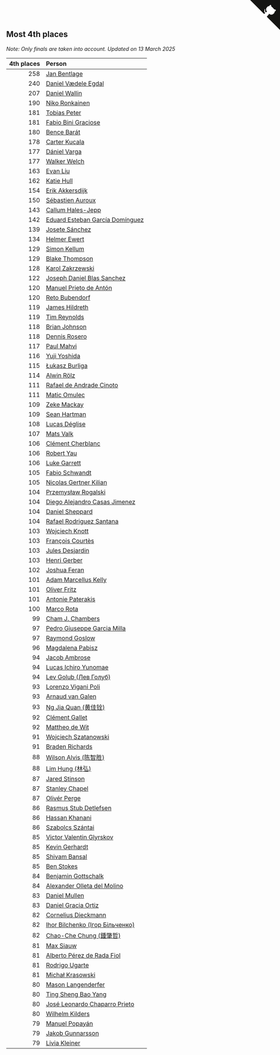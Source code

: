 ## Most 4th places

*Note: Only finals are taken into account.*
*Updated on 13 March 2025*

| 4th places | Person |
| ---: | :--- |
| 258 | [Jan Bentlage](https://www.worldcubeassociation.org/persons/2010BENT01) |
| 240 | [Daniel Vædele Egdal](https://www.worldcubeassociation.org/persons/2013EGDA01) |
| 207 | [Daniel Wallin](https://www.worldcubeassociation.org/persons/2013WALL03) |
| 190 | [Niko Ronkainen](https://www.worldcubeassociation.org/persons/2010RONK01) |
| 181 | [Tobias Peter](https://www.worldcubeassociation.org/persons/2014PETE03) |
| 181 | [Fabio Bini Graciose](https://www.worldcubeassociation.org/persons/2010GRAC02) |
| 180 | [Bence Barát](https://www.worldcubeassociation.org/persons/2008BARA01) |
| 178 | [Carter Kucala](https://www.worldcubeassociation.org/persons/2015KUCA01) |
| 177 | [Dániel Varga](https://www.worldcubeassociation.org/persons/2008VARG01) |
| 177 | [Walker Welch](https://www.worldcubeassociation.org/persons/2011WELC01) |
| 163 | [Evan Liu](https://www.worldcubeassociation.org/persons/2009LIUE01) |
| 162 | [Katie Hull](https://www.worldcubeassociation.org/persons/2010HULL01) |
| 154 | [Erik Akkersdijk](https://www.worldcubeassociation.org/persons/2005AKKE01) |
| 150 | [Sébastien Auroux](https://www.worldcubeassociation.org/persons/2008AURO01) |
| 143 | [Callum Hales-Jepp](https://www.worldcubeassociation.org/persons/2012HALE01) |
| 142 | [Eduard Esteban García Domínguez](https://www.worldcubeassociation.org/persons/2011EDUA01) |
| 139 | [Josete Sánchez](https://www.worldcubeassociation.org/persons/2015SANC18) |
| 134 | [Helmer Ewert](https://www.worldcubeassociation.org/persons/2015EWER01) |
| 129 | [Simon Kellum](https://www.worldcubeassociation.org/persons/2016KELL12) |
| 129 | [Blake Thompson](https://www.worldcubeassociation.org/persons/2010THOM03) |
| 128 | [Karol Zakrzewski](https://www.worldcubeassociation.org/persons/2014ZAKR01) |
| 122 | [Joseph Daniel Blas Sanchez](https://www.worldcubeassociation.org/persons/2016SANC08) |
| 120 | [Manuel Prieto de Antón](https://www.worldcubeassociation.org/persons/2015ANTO04) |
| 120 | [Reto Bubendorf](https://www.worldcubeassociation.org/persons/2012BUBE01) |
| 119 | [James Hildreth](https://www.worldcubeassociation.org/persons/2009HILD01) |
| 119 | [Tim Reynolds](https://www.worldcubeassociation.org/persons/2005REYN01) |
| 118 | [Brian Johnson](https://www.worldcubeassociation.org/persons/2013JOHN10) |
| 118 | [Dennis Rosero](https://www.worldcubeassociation.org/persons/2010ROSE03) |
| 117 | [Paul Mahvi](https://www.worldcubeassociation.org/persons/2012MAHV01) |
| 116 | [Yuji Yoshida](https://www.worldcubeassociation.org/persons/2015YOSH01) |
| 115 | [Łukasz Burliga](https://www.worldcubeassociation.org/persons/2013BURL01) |
| 114 | [Alwin Rölz](https://www.worldcubeassociation.org/persons/2016ROLZ01) |
| 111 | [Rafael de Andrade Cinoto](https://www.worldcubeassociation.org/persons/2007CINO01) |
| 111 | [Matic Omulec](https://www.worldcubeassociation.org/persons/2010OMUL02) |
| 109 | [Zeke Mackay](https://www.worldcubeassociation.org/persons/2015MACK06) |
| 109 | [Sean Hartman](https://www.worldcubeassociation.org/persons/2016HART02) |
| 108 | [Lucas Déglise](https://www.worldcubeassociation.org/persons/2015DEGL01) |
| 107 | [Mats Valk](https://www.worldcubeassociation.org/persons/2007VALK01) |
| 106 | [Clément Cherblanc](https://www.worldcubeassociation.org/persons/2014CHER05) |
| 106 | [Robert Yau](https://www.worldcubeassociation.org/persons/2009YAUR01) |
| 106 | [Luke Garrett](https://www.worldcubeassociation.org/persons/2017GARR05) |
| 105 | [Fabio Schwandt](https://www.worldcubeassociation.org/persons/2014SCHW02) |
| 105 | [Nicolas Gertner Kilian](https://www.worldcubeassociation.org/persons/2013GERT01) |
| 104 | [Przemysław Rogalski](https://www.worldcubeassociation.org/persons/2013ROGA02) |
| 104 | [Diego Alejandro Casas Jimenez](https://www.worldcubeassociation.org/persons/2014JIME05) |
| 104 | [Daniel Sheppard](https://www.worldcubeassociation.org/persons/2009SHEP01) |
| 104 | [Rafael Rodriguez Santana](https://www.worldcubeassociation.org/persons/2012SANT12) |
| 103 | [Wojciech Knott](https://www.worldcubeassociation.org/persons/2011KNOT01) |
| 103 | [François Courtès](https://www.worldcubeassociation.org/persons/2008COUR01) |
| 103 | [Jules Desjardin](https://www.worldcubeassociation.org/persons/2010DESJ01) |
| 103 | [Henri Gerber](https://www.worldcubeassociation.org/persons/2014GERB01) |
| 102 | [Joshua Feran](https://www.worldcubeassociation.org/persons/2011FERA01) |
| 101 | [Adam Marcellus Kelly](https://www.worldcubeassociation.org/persons/2016KELL10) |
| 101 | [Oliver Fritz](https://www.worldcubeassociation.org/persons/2014FRIT02) |
| 101 | [Antonie Paterakis](https://www.worldcubeassociation.org/persons/2012PATE01) |
| 100 | [Marco Rota](https://www.worldcubeassociation.org/persons/2009ROTA01) |
| 99 | [Cham J. Chambers](https://www.worldcubeassociation.org/persons/2017CHAM09) |
| 97 | [Pedro Giuseppe Garcia Milla](https://www.worldcubeassociation.org/persons/2016MILL07) |
| 97 | [Raymond Goslow](https://www.worldcubeassociation.org/persons/2014GOSL01) |
| 96 | [Magdalena Pabisz](https://www.worldcubeassociation.org/persons/2017PABI01) |
| 94 | [Jacob Ambrose](https://www.worldcubeassociation.org/persons/2010AMBR01) |
| 94 | [Lucas Ichiro Yunomae](https://www.worldcubeassociation.org/persons/2014YUNO01) |
| 94 | [Lev Golub (Лев Голуб)](https://www.worldcubeassociation.org/persons/2014HOLU01) |
| 93 | [Lorenzo Vigani Poli](https://www.worldcubeassociation.org/persons/2007POLI01) |
| 93 | [Arnaud van Galen](https://www.worldcubeassociation.org/persons/2006GALE01) |
| 93 | [Ng Jia Quan (黄佳铨)](https://www.worldcubeassociation.org/persons/2015QUAN03) |
| 92 | [Clément Gallet](https://www.worldcubeassociation.org/persons/2004GALL02) |
| 92 | [Mattheo de Wit](https://www.worldcubeassociation.org/persons/2015WITM01) |
| 91 | [Wojciech Szatanowski](https://www.worldcubeassociation.org/persons/2011SZAT01) |
| 91 | [Braden Richards](https://www.worldcubeassociation.org/persons/2017RICH02) |
| 88 | [Wilson Alvis (陈智胜)](https://www.worldcubeassociation.org/persons/2011ALVI01) |
| 88 | [Lim Hung (林弘)](https://www.worldcubeassociation.org/persons/2016HUNG08) |
| 87 | [Jared Stinson](https://www.worldcubeassociation.org/persons/2014STIN01) |
| 87 | [Stanley Chapel](https://www.worldcubeassociation.org/persons/2016CHAP04) |
| 87 | [Olivér Perge](https://www.worldcubeassociation.org/persons/2007PERG01) |
| 86 | [Rasmus Stub Detlefsen](https://www.worldcubeassociation.org/persons/2014DETL01) |
| 86 | [Hassan Khanani](https://www.worldcubeassociation.org/persons/2018KHAN26) |
| 86 | [Szabolcs Szántai](https://www.worldcubeassociation.org/persons/2016SZAN01) |
| 85 | [Victor Valentin Glyrskov](https://www.worldcubeassociation.org/persons/2014GLYR01) |
| 85 | [Kevin Gerhardt](https://www.worldcubeassociation.org/persons/2013GERH01) |
| 85 | [Shivam Bansal](https://www.worldcubeassociation.org/persons/2011BANS02) |
| 85 | [Ben Stokes](https://www.worldcubeassociation.org/persons/2018STOK01) |
| 84 | [Benjamin Gottschalk](https://www.worldcubeassociation.org/persons/2016GOTT01) |
| 84 | [Alexander Olleta del Molino](https://www.worldcubeassociation.org/persons/2008OLLE01) |
| 83 | [Daniel Mullen](https://www.worldcubeassociation.org/persons/2016MULL04) |
| 83 | [Daniel Gracia Ortiz](https://www.worldcubeassociation.org/persons/2009ORTI01) |
| 82 | [Cornelius Dieckmann](https://www.worldcubeassociation.org/persons/2009DIEC01) |
| 82 | [Ihor Bilchenko (Ігор Більченко)](https://www.worldcubeassociation.org/persons/2011BILC01) |
| 82 | [Chao-Che Chung (鍾肇哲)](https://www.worldcubeassociation.org/persons/2012CHON03) |
| 81 | [Max Siauw](https://www.worldcubeassociation.org/persons/2017SIAU02) |
| 81 | [Alberto Pérez de Rada Fiol](https://www.worldcubeassociation.org/persons/2011FIOL01) |
| 81 | [Rodrigo Ugarte](https://www.worldcubeassociation.org/persons/2015UGAR01) |
| 81 | [Michał Krasowski](https://www.worldcubeassociation.org/persons/2013KRAS02) |
| 80 | [Mason Langenderfer](https://www.worldcubeassociation.org/persons/2013LANG03) |
| 80 | [Ting Sheng Bao Yang](https://www.worldcubeassociation.org/persons/2008BAOY01) |
| 80 | [José Leonardo Chaparro Prieto](https://www.worldcubeassociation.org/persons/2011CHAP01) |
| 80 | [Wilhelm Kilders](https://www.worldcubeassociation.org/persons/2010KILD02) |
| 79 | [Manuel Popayán](https://www.worldcubeassociation.org/persons/2017POPA01) |
| 79 | [Jakob Gunnarsson](https://www.worldcubeassociation.org/persons/2015GUNN01) |
| 79 | [Livia Kleiner](https://www.worldcubeassociation.org/persons/2013KLEI03) |


<a href="https://github.com/jonatanklosko/wca_statistics" class="github-corner" aria-label="View source on Github"><svg width="80" height="80" viewBox="0 0 250 250" style="fill:#151513; color:#fff; position: absolute; top: 0; border: 0; right: 0;" aria-hidden="true"><path d="M0,0 L115,115 L130,115 L142,142 L250,250 L250,0 Z"></path><path d="M128.3,109.0 C113.8,99.7 119.0,89.6 119.0,89.6 C122.0,82.7 120.5,78.6 120.5,78.6 C119.2,72.0 123.4,76.3 123.4,76.3 C127.3,80.9 125.5,87.3 125.5,87.3 C122.9,97.6 130.6,101.9 134.4,103.2" fill="currentColor" style="transform-origin: 130px 106px;" class="octo-arm"></path><path d="M115.0,115.0 C114.9,115.1 118.7,116.5 119.8,115.4 L133.7,101.6 C136.9,99.2 139.9,98.4 142.2,98.6 C133.8,88.0 127.5,74.4 143.8,58.0 C148.5,53.4 154.0,51.2 159.7,51.0 C160.3,49.4 163.2,43.6 171.4,40.1 C171.4,40.1 176.1,42.5 178.8,56.2 C183.1,58.6 187.2,61.8 190.9,65.4 C194.5,69.0 197.7,73.2 200.1,77.6 C213.8,80.2 216.3,84.9 216.3,84.9 C212.7,93.1 206.9,96.0 205.4,96.6 C205.1,102.4 203.0,107.8 198.3,112.5 C181.9,128.9 168.3,122.5 157.7,114.1 C157.9,116.9 156.7,120.9 152.7,124.9 L141.0,136.5 C139.8,137.7 141.6,141.9 141.8,141.8 Z" fill="currentColor" class="octo-body"></path></svg></a><style>.github-corner:hover .octo-arm{animation:octocat-wave 560ms ease-in-out}@keyframes octocat-wave{0%,100%{transform:rotate(0)}20%,60%{transform:rotate(-25deg)}40%,80%{transform:rotate(10deg)}}@media (max-width:500px){.github-corner:hover .octo-arm{animation:none}.github-corner .octo-arm{animation:octocat-wave 560ms ease-in-out}}</style>
